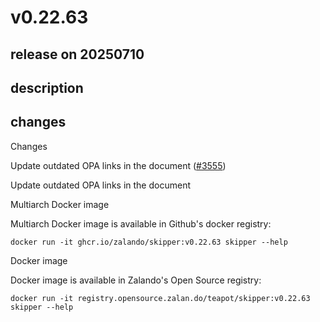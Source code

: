 # v0.22.63

## release on 20250710
## description
## changes
Changes

Update outdated OPA links in the document (<a class="issue-link js-issue-link" data-error-text="Failed to load title" data-id="3219099138" data-permission-text="Title is private" data-url="https://github.com/zalando/skipper/issues/3555" data-hovercard-type="pull_request" data-hovercard-url="/zalando/skipper/pull/3555/hovercard" href="https://github.com/zalando/skipper/pull/3555">#3555</a>)

Update outdated OPA links in the document

Multiarch Docker image

Multiarch Docker image is available in Github's docker registry:

    docker run -it ghcr.io/zalando/skipper:v0.22.63 skipper --help

Docker image

Docker image is available in Zalando's Open Source registry:

    docker run -it registry.opensource.zalan.do/teapot/skipper:v0.22.63 skipper --help


